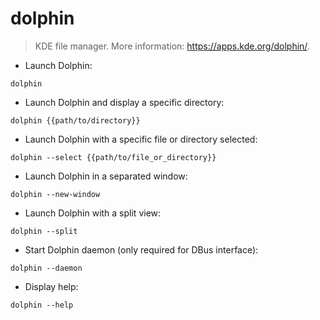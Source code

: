 # dolphin

> KDE file manager.
> More information: <https://apps.kde.org/dolphin/>.

- Launch Dolphin:

`dolphin`

- Launch Dolphin and display a specific directory:

`dolphin {{path/to/directory}}`

- Launch Dolphin with a specific file or directory selected:

`dolphin --select {{path/to/file_or_directory}}`

- Launch Dolphin in a separated window:

`dolphin --new-window`

- Launch Dolphin with a split view:

`dolphin --split`

- Start Dolphin daemon (only required for DBus interface):

`dolphin --daemon`

- Display help:

`dolphin --help`

